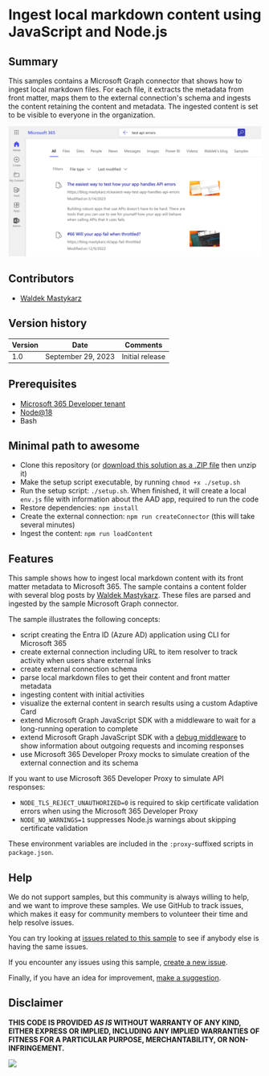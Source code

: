 # Ingest local markdown content using JavaScript and Node.js

## Summary

This samples contains a Microsoft Graph connector that shows how to ingest local markdown files. For each file, it extracts the metadata from front matter, maps them to the external connection's schema and ingests the content retaining the content and metadata. The ingested content is set to be visible to everyone in the organization.

![Local markdown files displayed in Microsoft Search search results](assets/screenshot.png)

## Contributors

- [Waldek Mastykarz](https://github.com/waldekmastykarz)

## Version history

Version|Date|Comments
-------|----|--------
1.0|September 29, 2023|Initial release

## Prerequisites

- [Microsoft 365 Developer tenant](https://developer.microsoft.com/microsoft-365/dev-program)
- [Node@18](https://nodejs.org)
- Bash

## Minimal path to awesome

- Clone this repository (or [download this solution as a .ZIP file](https://pnp.github.io/download-partial/?url=https://github.com/pnp/graph-connectors-samples/tree/main/samples/nodejs-javascript-markdown) then unzip it)
- Make the setup script executable, by running `chmod +x ./setup.sh`
- Run the setup script: `./setup.sh`. When finished, it will create a local `env.js` file with information about the AAD app, required to run the code
- Restore dependencies: `npm install`
- Create the external connection: `npm run createConnector` (this will take several minutes)
- Ingest the content: `npm run loadContent`

## Features

This sample shows how to ingest local markdown content with its front matter metadata to Microsoft 365. The sample contains a content folder with several blog posts by [Waldek Mastykarz](https://blog.mastykarz.nl/). These files are parsed and ingested by the sample Microsoft Graph connector.

The sample illustrates the following concepts:

- script creating the Entra ID (Azure AD) application using CLI for Microsoft 365
- create external connection including URL to item resolver to track activity when users share external links
- create external connection schema
- parse local markdown files to get their content and front matter metadata
- ingesting content with initial activities
- visualize the external content in search results using a custom Adaptive Card
- extend Microsoft Graph JavaScript SDK with a middleware to wait for a long-running operation to complete
- extend Microsoft Graph JavaScript SDK with a [debug middleware](https://blog.mastykarz.nl/easily-debug-microsoft-graph-javascript-sdk-requests/) to show information about outgoing requests and incoming responses
- use Microsoft 365 Developer Proxy mocks to simulate creation of the external connection and its schema

If you want to use Microsoft 365 Developer Proxy to simulate API responses:

- `NODE_TLS_REJECT_UNAUTHORIZED=0` is required to skip certificate validation errors when using the Microsoft 365 Developer Proxy
- `NODE_NO_WARNINGS=1` suppresses Node.js warnings about skipping certificate validation

These environment variables are included in the `:proxy`-suffixed scripts in `package.json`.

## Help

We do not support samples, but this community is always willing to help, and we want to improve these samples. We use GitHub to track issues, which makes it easy for  community members to volunteer their time and help resolve issues.

You can try looking at [issues related to this sample](https://github.com/pnp/graph-connectors-samples/issues?q=label%3A%22sample%3A%nodejs-javascript-markdown%22) to see if anybody else is having the same issues.

If you encounter any issues using this sample, [create a new issue](https://github.com/pnp/graph-connectors-samples/issues/new).

Finally, if you have an idea for improvement, [make a suggestion](https://github.com/pnp/graph-connectors-samples/issues/new).

## Disclaimer

**THIS CODE IS PROVIDED *AS IS* WITHOUT WARRANTY OF ANY KIND, EITHER EXPRESS OR IMPLIED, INCLUDING ANY IMPLIED WARRANTIES OF FITNESS FOR A PARTICULAR PURPOSE, MERCHANTABILITY, OR NON-INFRINGEMENT.**

![](https://m365-visitor-stats.azurewebsites.net/graph-connectors-samples/samples/nodejs-javascript-markdown_)

